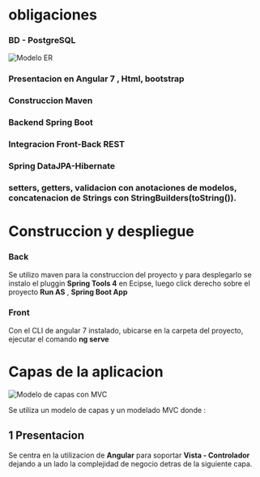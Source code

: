 # obligaciones

### BD - PostgreSQL

![Modelo ER]( https://gitlab.com/josedanielcruzc/educacion-bootback/blob/master/educacion%20ER.png "titulo" )

### Presentacion en Angular 7 , Html, bootstrap
### Construccion Maven
### Backend Spring Boot
### Integracion Front-Back REST
### Spring DataJPA-Hibernate
### setters, getters, validacion con anotaciones de modelos, concatenacion de Strings con StringBuilders(toString()).


# Construccion y despliegue

### Back

Se utilizo maven para la construccion del proyecto y para desplegarlo se instalo el pluggin **Spring Tools 4** en Ecipse, luego click derecho sobre el proyecto **Run AS** , **Spring Boot App**

### Front

Con el CLI de angular 7 instalado, ubicarse en la carpeta del proyecto, ejecutar el comando **ng serve** 



# Capas de la aplicacion


![Modelo de capas con MVC]( https://gitlab.com/josedanielcruzc/educacion-bootback/blob/master/Modelo%20de%20capas%20con%20MVC.png )


Se utiliza un modelo de capas y un modelado MVC donde : 

## 1 Presentacion

Se centra en la utilizacion de **Angular** para soportar **Vista - Controlador** dejando a un lado la complejidad de negocio detras de la siguiente capa.
